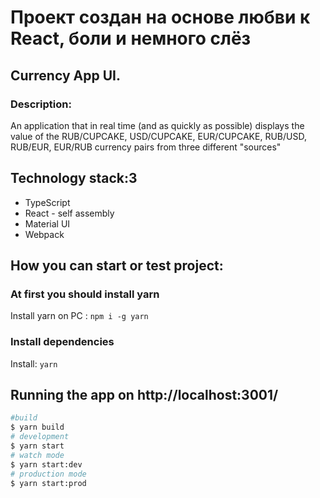# Проект создан на основе любви к React, боли и немного слёз
## Currency App UI.

### Description: 
An application that in real time (and as quickly as possible) displays the value of the RUB/CUPCAKE, USD/CUPCAKE, EUR/CUPCAKE, RUB/USD, RUB/EUR, EUR/RUB currency pairs from three different "sources"

## Technology stack:3
* TypeScript
* React - self assembly
* Material UI
* Webpack

## How you can start or test project:

### At first you should install yarn

 Install yarn on PC : `npm i -g yarn`  

### Install dependencies 

 Install: `yarn`

## Running the app on http://localhost:3001/

```bash
#build
$ yarn build
# development
$ yarn start
# watch mode
$ yarn start:dev
# production mode
$ yarn start:prod
